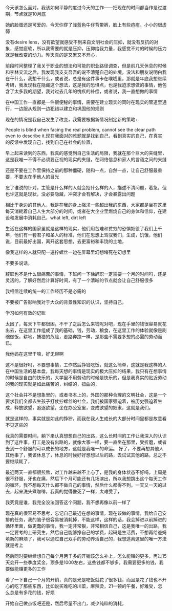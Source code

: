 今天该怎么面对，我该如何平静的度过今天的工作——把现在的时间都当作是过渡期，节点就是10月底

她的脸蛋还是可爱的，今天你穿了浅蓝色牛仔背带裤，脸上有些痘痘，小小的很虚弱

没有desire lens，没有欲望就感受不到来自文明社会的压抑，就没有反抗的对象，感觉疲软，所以我需要的就是压抑，压抑给我力量，我感觉不对的时候的压力就是我改变的动力。昨天真的是又累又不开心，

前段时间整理了我关于职业的想法和可能的职业路径调查，但是前几天休息的时候和李林交流之后，我发现我支支吾吾的说不清楚自己的处境，没法和朋友说明白我在干什么，我想干什么，或者说，总是有这件事卡在喉咙里，那就是年底我想继续考研，我发现我在隐藏这个想法，这是我的恐惧点，也是我迫求想做的事情，他包含了太多我的期望，我对过去几年的愧疚的补偿，或者说，我一直想做的事情

在中国工作一直都是一件很便秘的事情，需要在建立现实的同时在现实的管道里通行，一边服从规则一边犯错以建立和巩固他的规则

现在的情况是我自己发生了改变，我需要根据新情况制定新的策略+

People is blind when facing the real problem, cannot see the clear path even to describe it.现在我面对的难题就是找到自己，看到真实的自己，在真实的反馈中发现自己，找到自己在社会的位置，

早上起来读到的东西，我真的感觉到自己生活的局限，我就在那个巨大的夹缝里，这是我唯一不得不必须要正视的现实的夹缝，在网络信息和家人的言语之间的夹缝

还是不要在工作里保持之前的那种僵硬，随和一点，自然一点，让自己舒服最重要，不要太在乎他人的目光

忘了谁说的针对，主管是什么样的人就会招什么样的人，描述不清问题，着急，但也许这就是现状，没必要隐藏，冲突才会有解决，才会暴露出问题

相比于身边的其他人，我是在我的身上强求一些超出我的东西，大家都是坐在这里每天消耗着自己人生大部分的时间，或者在大企业里燃烧自己的身体和信仰，在建设和发展中消耗自己，what left, dirt left

生活在这样的国家里就是这样的现实，他们用苦难和贫穷的恐惧奴役了我们上千年，他们有一套君子和圣人的标准，他们在思想上驾驭我们，生成，饥饿，他们说，目前最好出国，离开这套思想，去更富裕和丰饶的土地，

像我这样的人就只配一遍拧螺丝一边在屏幕里幻想堵死在幻想里

不要多说话，

辞职也不是什么很痛苦的事情，下班问一下徐辞职一定需要一个月的时间吗，还是灵活的，了解好然后计算好时间，有了一个清晰的节点就会让自己舒服很多

我相信连续的统一的工作经历不是必需的

不要被广告影响我对于大众的背景性知识的认识，坚持自己，

学习如何有效的记账

太困了，每天下午都很困，不干了之后怎么来钱呢对吧，现在手里的钱很容易就花出去，在这里工作组成了我的基础，钱，劳动，粮食，在这里工作的体验就像是刷碗做饭，耕地，捕猎的危险，走路奔跑一样，是那些不需要多想的必需的劳动而已。

我他妈在这里干嘛，好无聊啊

这不是很好吗，不要想事情，工作然后挣钱吃饭，就这么简单，这就是我这样的人在中国生活的基本盘，我每天想的事情是现实的极大压抑的结果，我只有在想事情的时候是自由的快乐的，大学里不用劳动的时候是快乐的，但是我真实的贴近劳动的我的现实就是如此痛苦的，纠结的，扭曲的，

这个社会并不是想象里的，或者书本上的，外国的那种合理的文明社会，这是一个要求我们全都去生孩子打仗拧螺丝的社会，我们被国家强迫着，被历史强迫着生成，释放欲望，追逐欲望，坐在办公室里，变成欲望的奴隶，这就是我们。

就是这样的，事实就是如此的狰狞，而我在我人生成长的大部分时间里都是故意看不见这些的

我真的需要时间，躺下来认真想想自己的出路，这么长时间的工作让我深入的认识到了这件事，打工是没有出路的，就像大家一样，要一直坐在那里，受折磨，或者去到一个舒服的可以成长的地方，这就是我唯一的命运。
好了，不要再想其他人其他事了，我该休息了，休息的时候好好想想以后的路，去试试其他的路，总之不要继续耗了，

最近两天一直都很煎熬，对工作越来越不上心了，是我的身体状态不好吗，上周是很不舒服，牙也在痛，然后下个月可能还有几场演出，所以我想跳出这个每天工作的循环，我不想每天什么都不做自己的事情，然后什么都得不到，一天又一天的过去，起来洗头煮咖啡，我真的觉得像死了一样，太难受了， 

我究竟是谁，我完全没法回答这个问题，我不想再像以前一样了

现在真的很容易不思考，忘记自己最近在想的事情，现在该做的事情，我给自己安排的任务，我的脑子很容易被消耗掉，不能这样，这样的话，我会掉进以前掉进的循环里面，做更蠢的事情，我一定非常狠，非常相信自己，这是我唯一的出路，我一定要考的上研究生，然后自己能够挣自己的学费，起码是生活费，不想再给爸妈填新的麻烦了，我可以通过自己双手的劳动养活自己的，我想逃离这里的唯一方法就是考上

然后同时要继续想自己每个月两千多的开销该怎么补上，怎么能赚的更多，再过15天会开一些季度奖金，顶多是1000左右，这些钱都不够多，我需要更多的钱，我要做能赚更多的工作

看了一下自己一个月的开销，真的是光是吃饭就花了很多钱，而且是花了钱也不开心的吃了那些东西，比如说买难吃的川菜，麻辣烫，21一顿的午餐，好难受，怎么总是有多花的钱，好烦

开始自己做点饭吧还是，然后尽量不出门，减少纯粹的消耗，